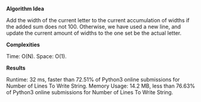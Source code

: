 **Algorithm Idea**

Add the width of the current letter to the 
current accumulation of widths if the added 
sum does not 100. Otherwise, we have used a new
line, and update the current amount of widths to the 
one set be the actual letter. 

**Complexities**

Time: O(N).
Space: O(1).

**Results**

Runtime: 32 ms, faster than 72.51% of Python3 online submissions for Number of Lines To Write String.
Memory Usage: 14.2 MB, less than 76.63% of Python3 online submissions for Number of Lines To Write String.
